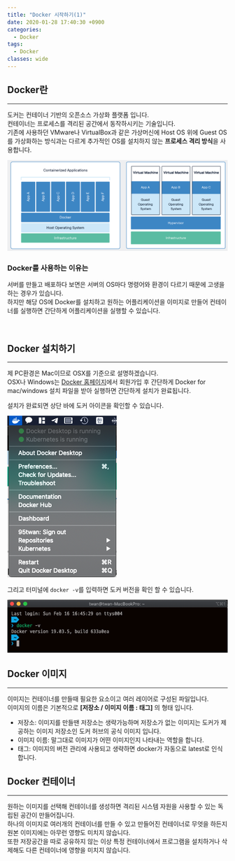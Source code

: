 ```yaml
---
title: "Docker 시작하기(1)"
date: 2020-01-28 17:40:30 +0900
categories:
  - Docker
tags:
  - Docker
classes: wide
---
```


## Docker란
- - -
도커는 컨테이너 기반의 오픈소스 가상화 플랫폼 입니다.   
컨테이너는 프로세스를 격리된 공간에서 동작하시키는 기술입니다.   
기존에 사용하던 VMware나 VirtualBox과 같은 가상머신에 Host OS 위에 Guest OS를 가상화하는 방식과는 다르게 추가적인 OS를 설치하지 않는 **프로세스 격리 방식**을 사용합니다.

![](/assets/images/docker_start/01-01.png)

### Docker를 사용하는 이유는
서버를 만들고 배포하다 보면은 서버의 OS마다 명령어와 환경이 다르기 때문에 고생을 하는 경우가 있습니다.   
하지만 해당 OS에 Docker를 설치하고 원하는 어플리케이션을 이미지로 만들어 컨테이너를 실행하면 간단하게 어플리케이션을 실행할 수 있습니다.

<br/>

## Docker 설치하기
- - -
제 PC환경은 Mac이므로 OSX를 기준으로 설명하겠습니다.   
OSX나 Windows는 [Docker 홈페이지](https://www.docker.com/)에서 회원가입 후 간단하게 Docker for mac/windows 설치 파일을 받아 실행하면 간단하게 설치가 완료됩니다.

설치가 완료되면 상단 바에 도커 아이콘을 확인할 수 있습니다.

![](/assets/images/docker_start/01-02.png)

그리고 터미널에 `docker -v`를 입력하면 도커 버전을 확인 할 수 있습니다.

![](/assets/images/docker_start/01-03.png)

## Docker 이미지
- - -
이미지는 컨테이너를 만들때 필요한 요소이고 여러 레이어로 구성된 파일입니다.   
이미지의 이름은 기본적으로 **[저장소 / 이미지 이름 : 태그]** 의 형태 입니다.
- 저장소: 이미지를 만들땐 저장소는 생략가능하며 저장소가 없는 이미지는 도커가 제공하는 이미지 저장소인 도커 허브의 공식 이미지 입니다.
- 이미지 이름: 말그대로 이미지가 어떤 이미지인지 나타내는 역할을 합니다.
- 태그: 이미지의 버전 관리에 사용되고 생략하면 docker가 자동으로 latest로 인식합니다. 


## Docker 컨테이너
- - -
원하는 이미지를 선택해 컨테이너를 생성하면 격리된 시스템 자원을 사용할 수 있는 독립된 공간이 만들어집니다.   
하나의 이미지로 여러개의 컨테이너를 만들 수 있고 만들어진 컨테이너로 무엇을 하든지 원본 이미지에는 아무런 영향도 미치지 않습니다.   
또한 저장공간을 따로 공유하지 않는 이상 특정 컨테이너에서 프로그램을 설치하거나 삭제해도 다른 컨테이너에 영향을 미치지 않습니다.   
